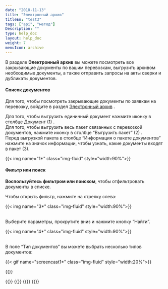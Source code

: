 ```yaml
---
date: "2018-11-13"
title: "Электронный архив"
titleEn: "test3"
tags: ["api", "метод"]
Description: ""
type: help_doc
layout: help_doc
weight: 7
menuIcon: archive
---
```


<div class="pixxett-alert pixxett-alert-icon alert4-light">
  <i class="fa fa-info-circle"></i>В разделе <b>Электронный архив</b> вы можете посмотреть все закрывающие документы по вашим перевозкам, выгрузить архивом необходимые документы, а также отправить запросы на акты сверки и дубликаты документов.
</div>

#### Список документов

Для того, чтобы посмотреть закрывающие документы по заявкам на перевозку, войдите в раздел <a href="https://my.fesco.com/archive" target="_blank">Электронный архив</a> .

Для того, чтобы выгрузить единичный документ нажмите иконку в столбце Документ (1) . <br/>
Для того, чтобы выгрузить весь пакет связанных с перевозкой документов, нажмите иконку в столбце “Выгрузить пакет” (2) . <br/>
Перед выгрузкой пакета в столбце “Информация о пакете документов” нажмите на значок информации, чтобы узнать, какие документы входят в пакет (3).

{{< img name="1*" class="img-fluid" style="width:90%">}} 
<br/>
#### Фильтр или поиск

**Воспользуйтесь фильтром или поиском**, чтобы отфильтровать документы в списке.
<br/>

Чтобы открыть фильтр, нажмите на стрелку слева:

{{< img name="3*" class="img-fluid" style="width:90%">}}

<br/>
Выберите параметры, прокрутите вниз и нажмите кнопку “Найти”.

{{< img name="4*" class="img-fluid" style="width:90%">}} 


<br/>
В поле “Тип документов” вы можете выбрать несколько типов документов:

{{< gif name="screencast1*" class="img-fluid" style="width:20%">}}


{{<isHelpful>}}

{{<seeAlso>}}
    {{<seeAlsoItem link="/elar/act_requests/" text="Как подать запрос на акт сверки">}}
    {{<seeAlsoItem link="/elar/duplicated_documents_requests/" text="Как подать запрос на дубликаты документов">}}
{{</seeAlso>}}
